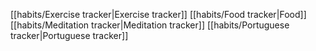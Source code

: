 [[habits/Exercise tracker|Exercise tracker]]
[[habits/Food tracker|Food]]
[[habits/Meditation tracker|Meditation tracker]]
[[habits/Portuguese tracker|Portuguese tracker]]